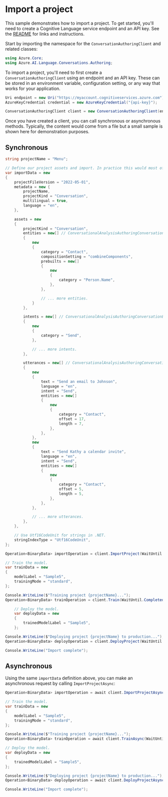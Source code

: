 # Import a project

This sample demonstrates how to import a project. To get started, you'll need to create a Cognitive Language service endpoint and an API key. See the [README](https://github.com/Azure/azure-sdk-for-net/blob/main/sdk/cognitivelanguage/Azure.AI.Language.Conversations/README.md) for links and instructions.

Start by importing the namespace for the `ConversationAuthoringClient` and related classes:

```C# Snippet:ConversationAuthoringClient_Namespaces
using Azure.Core;
using Azure.AI.Language.Conversations.Authoring;
```

To import a project, you'll need to first create a `ConversationAuthoringClient` using an endpoint and an API key. These can be stored in an environment variable, configuration setting, or any way that works for your application.

```C# Snippet:ConversationAuthoringClient_Create
Uri endpoint = new Uri("https://myaccount.cognitiveservices.azure.com");
AzureKeyCredential credential = new AzureKeyCredential("{api-key}");

ConversationAuthoringClient client = new ConversationAuthoringClient(endpoint, credential);
```

Once you have created a client, you can call synchronous or asynchronous methods. Typically, the content would come from a file but a small sample is shown here for demonstration purposes.

## Synchronous

```C# Snippet:ConversationAuthoringClient_ImportProject
string projectName = "Menu";

// Define our project assets and import. In practice this would most often be read from a file.
var importData = new
{
    projectFileVersion = "2022-05-01",
    metadata = new {
        projectName,
        projectKind = "Conversation",
        multilingual = true,
        language = "en",
    },

    assets = new
    {
        projectKind = "Conversation",
        entities = new[] // ConversationalAnalysisAuthoringConversationExportedEntity
        {
            new
            {
                category = "Contact",
                compositionSetting = "combineComponents",
                prebuilts = new[]
                {
                    new
                    {
                        category = "Person.Name",
                    },
                },

                // ... more entities.
            }
        },

        intents = new[] // ConversationalAnalysisAuthoringConversationExportedIntent
        {
            new
            {
                category = "Send",
            },

            // ... more intents.
        },

        utterances = new[] // ConversationalAnalysisAuthoringConversationExportedUtterance
        {
            new
            {
                text = "Send an email to Johnson",
                language = "en",
                intent = "Send",
                entities = new[]
                {
                    new
                    {
                        category = "Contact",
                        offset = 17,
                        length = 7,
                    },
                },
            },
            new
            {
                text = "Send Kathy a calendar invite",
                language = "en",
                intent = "Send",
                entities = new[]
                {
                    new
                    {
                        category = "Contact",
                        offset = 5,
                        length = 5,
                    },
                },
            },

            // ... more utterances.
        },
    },

    // Use Utf16CodeUnit for strings in .NET.
    stringIndexType = "Utf16CodeUnit",
};

Operation<BinaryData> importOperation = client.ImportProject(WaitUntil.Completed, projectName, RequestContent.Create(importData));

// Train the model.
var trainData = new
{
    modelLabel = "Sample5",
    trainingMode = "standard",
};

Console.WriteLine($"Training project {projectName}...");
Operation<BinaryData> trainOperation = client.Train(WaitUntil.Completed, projectName, RequestContent.Create(trainData));

    // Deploy the model.
    var deployData = new
    {
        trainedModelLabel = "Sample5",
    };

Console.WriteLine($"Deploying project {projectName} to production...");
Operation<BinaryData> deployOperation = client.DeployProject(WaitUntil.Completed, projectName, "production", RequestContent.Create(deployData));

Console.WriteLine("Import complete");
```

## Asynchronous

Using the same `importData` definition above, you can make an asynchronous request by calling `ImportProjectAsync`:

```C# Snippet:ConversationAuthoringClient_ImportProjectAsync
Operation<BinaryData> importOperation = await client.ImportProjectAsync(WaitUntil.Completed, projectName, RequestContent.Create(importData));

// Train the model.
var trainData = new
{
    modelLabel = "Sample5",
    trainingMode = "standard",
};

Console.WriteLine($"Training project {projectName}...");
Operation<BinaryData> trainOperation = await client.TrainAsync(WaitUntil.Completed, projectName, RequestContent.Create(trainData));

// Deploy the model.
var deployData = new
{
    trainedModelLabel = "Sample5",
};

Console.WriteLine($"Deploying project {projectName} to production...");
Operation<BinaryData> deployOperation = await client.DeployProjectAsync(WaitUntil.Completed, projectName, "production", RequestContent.Create(deployData));

Console.WriteLine("Import complete");
```
